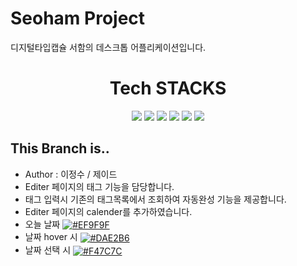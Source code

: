 # Seoham Project

디지털타입캡슐 서함의 데스크톱 어플리케이션입니다.

<div align=center><h1>Tech STACKS</h1></div>

<div align=center>
  <img src="https://img.shields.io/badge/html5-E34F26?style=for-the-badge&logo=html5&logoColor=white"> 
  <img src="https://img.shields.io/badge/css-1572B6?style=for-the-badge&logo=css3&logoColor=white"> 
  <img src="https://img.shields.io/badge/react-61DAFB?style=for-the-badge&logo=react&logoColor=black"> 
  <img src="https://img.shields.io/badge/typescript-3178C6?style=for-the-badge&logo=typescript&logoColor=black"> 
  <img src="https://img.shields.io/badge/styledcomponents-DB7093?style=for-the-badge&logo=styledcompoenents&logoColor=black"> 
  <img src="https://img.shields.io/badge/electron-47848F?style=for-the-badge&logo=electron&logoColor=black"> 
</div>

## This Branch is..
 - Author : 이정수 / 제이드
 - Editer 페이지의 태그 기능을 담당합니다.
 - 태그 입력시 기존의 태그목록에서 조회하여 자동완성 기능을 제공합니다.
 - Editer 페이지의 calender를 추가하였습니다.
 - 오늘 날짜 <a href='#'><img valign='middle' alt='#EF9F9F' src='https://readme-swatches.vercel.app/EF9F9F'/></a>
 - 날짜 hover 시 <a href='#'><img valign='middle' alt='#DAE2B6' src='https://readme-swatches.vercel.app/DAE2B6'/></a>
 - 날짜 선택 시 <a href='#'><img valign='middle' alt='#F47C7C' src='https://readme-swatches.vercel.app/F47C7C'/></a>